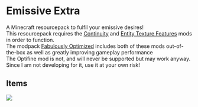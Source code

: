 # Emissive Extra
A Minecraft resourcepack to fulfil your emissive desires!\
This resourcepack requires the [Continuity]() and [Entity Texture Features]() mods in order to function.\
The modpack [Fabulously Optimized]() includes both of these mods out-of-the-box as well as greatly improving gameplay performance\
The Optifine mod is not, and will never be supported but may work anyway. 
Since I am not developing for it, use it at your own risk!
## Items
![](screenshot/items.png)
